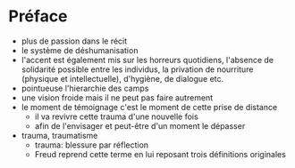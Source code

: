 # Préface

- plus de passion dans le récit
- le système de déshumanisation
- l'accent est également mis sur les horreurs quotidiens,
l'absence de solidarité possible entre les individus,
la privation de nourriture (physique et intellectuelle), d'hygiène, de dialogue etc.
- pointueuse l'hierarchie des camps
- une vision froide mais il ne peut pas faire autrement
- le moment de témoignage c'est le moment de cette prise de distance
    - il va revivre cette trauma d'une nouvelle fois
    - afin de l'envisager et peut-être d'un moment le dépasser
- trauma, traumatisme
    - trauma: blessure par réflection
    - Freud reprend cette terme en lui reposant trois définitions originales

 